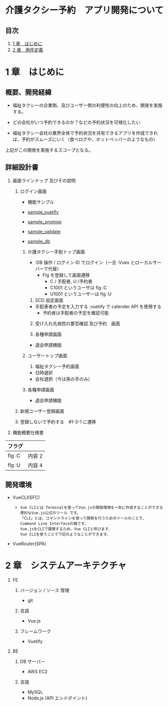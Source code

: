 # 介護タクシー予約　アプリ開発について

## 目次

1. [1 章　はじめに](#1-章はじめに)
2. [2 章　用件定義](#2-章用件定義)

# 1 章　はじめに

## 概要、開発経緯

- 福祉タクシーの企業側、及びユーザー側の利便性の向上のため、開発を実施する。

- どの会社がいつ予約できるのか？などの予約状況を可視化したい

- 福祉タクシー会社の業界全体で予約状況を共有できるアプリを作成できれば、予約がスムーズにいく（食べログや、ホットペッパーのようなもの）

上記がこの開発を実施するスコープとなる。

## 詳細設計書

1. 画面ラインナップ 及びその説明

   1. ログイン画面

      - 機能サンプル

      - [sample_vuetify](../section5/login-sample1.html)
      - [sample_promise](../section3/promise_test.html)
      - [sample_validate](../section3/index_39.html)
      - [sample_db](../section8/test/localStorage.html)

      1. 介護タクシー手配トップ画面

         - :DB 操作 / ログイン ID でログイン（一旦 :Vuex とローカルサーバーで代替）
           - Flg を登録して画面遷移
             - C / 手配者, U /予約者
             - C1001 というユーザは flg :C
             - U1001 というユーザーは flg :U

         1. SCD 設定画面

         - 手配車者の予定を入力する :vuetify で calender API を使用する
           - 予約者は手配者の予定を確認可能

         2. 受け入れ先病院の要否確認 及び予約　画面

         3. 各種申請画面

         - 退会申請機能

      2. ユーザートップ画面

         1. 福祉タクシー予約画面

         - 日時選択
         - 会社選択（今は孫の手のみ）

      3. 各種申請画面
         - 退会申請機能

   2. 新規ユーザー登録画面

   3. 登録しないで予約する　#1-3-1 に遷移

2. 機能概要仕様書

| フラグ |        |
| ------ | ------ |
| flg :C | 内容 2 |
| flg :U | 内容 4 |

## 開発環境

- VueCLI(SFC)

  - ```
    Vue CLIとは Terminalを使ってVue.jsの開発環境を一気に作成することができる便利なVue.js公式のツール です。
    「CLI」とは、コマンドラインを使って開発を行うためのツールのことで、
    Command Line Interfaceの略です。
    Vue.jsをCLIで展開するため、Vue CLIと呼びます.
    Vue CLIを使うことで下記のようなことができます。

    ```

- VueRouter(SPA)

# 2 章　システムアーキテクチャ

1.  FE

    1.  バージョン / ソース 管理

        - git

    2.  言語

        - Vue.js

    3.  フレームワーク
        - Vuetify

2.  BE

    1.  DB サーバー

        - AWS EC2

    2.  言語

        - MySQL
        - Node.js (API エンドポイント)
